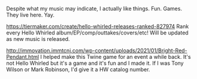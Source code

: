 Despite what my music may indicate, I actually like things. Fun. Games. They live here. Yay.

<https://tiermaker.com/create/hello-whirled-releases-ranked-827974> Rank every Hello Whirled album/EP/comp/outtakes/covers/etc! Will be updated as new music is released.

<http://immovation.immtcnj.com/wp-content/uploads/2021/01/Bright-Red-Pendant.html> I helped make this Twine game for an event a while back. It's not Hello Whirled but it's a game and it's fun and I made it. If I was Tony Wilson or Mark Robinson, I'd give it a HW catalog number.
